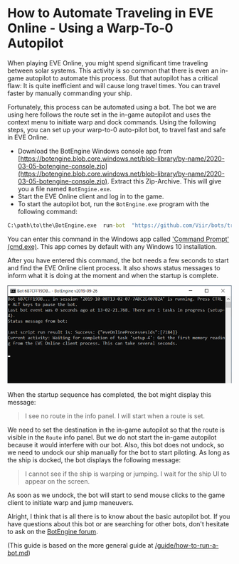 # How to Automate Traveling in EVE Online - Using a Warp-To-0 Autopilot

When playing EVE Online, you might spend significant time traveling between solar systems. This activity is so common that there is even an in-game autopilot to automate this process. But that autopilot has a critical flaw: It is quite inefficient and will cause long travel times. You can travel faster by manually commanding your ship.

Fortunately, this process can be automated using a bot. The bot we are using here follows the route set in the in-game autopilot and uses the context menu to initiate warp and dock commands. Using the following steps, you can set up your warp-to-0 auto-pilot bot, to travel fast and safe in EVE Online.

+ Download the BotEngine Windows console app from 
[https://botengine.blob.core.windows.net/blob-library/by-name/2020-03-05-botengine-console.zip](https://botengine.blob.core.windows.net/blob-library/by-name/2020-03-05-botengine-console.zip). Extract this Zip-Archive. This will give you a file named `BotEngine.exe`.
+ Start the EVE Online client and log in to the game.
+ To start the autopilot bot, run the `BotEngine.exe` program with the following command:

```cmd
C:\path\to\the\BotEngine.exe  run-bot  "https://github.com/Viir/bots/tree/9d172423b89829e7c67321a16f1af2771e3b618b/implement/applications/eve-online/eve-online-warp-to-0-autopilot"
```
You can enter this command in the Windows app called ['Command Prompt' (cmd.exe)](https://en.wikipedia.org/wiki/Cmd.exe). This app comes by default with any Windows 10 installation.

After you have entered this command, the bot needs a few seconds to start and find the EVE Online client process. It also shows status messages to inform what it is doing at the moment and when the startup is complete.

![EVE Online Warp-To-0 Autopilot Starting](./image/2019-10-08.eve-online-autopilot-bot-startup.png)

When the startup sequence has completed, the bot might display this message:

> I see no route in the info panel. I will start when a route is set.

We need to set the destination in the in-game autopilot so that the route is visible in the `Route` info panel. But we do not start the in-game autopilot because it would interfere with our bot.
Also, this bot does not undock, so we need to undock our ship manually for the bot to start piloting. As long as the ship is docked, the bot displays the following message:

> I cannot see if the ship is warping or jumping. I wait for the ship UI to appear on the screen.

As soon as we undock, the bot will start to send mouse clicks to the game client to initiate warp and jump maneuvers.

Alright, I think that is all there is to know about the basic autopilot bot. If you have questions about this bot or are searching for other bots, don't hesitate to ask on the [BotEngine forum](https://forum.botengine.org/).

(This guide is based on the more general guide at [/guide/how-to-run-a-bot.md](./../how-to-run-a-bot.md))
